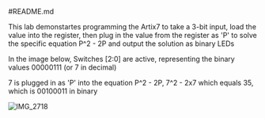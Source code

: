 #README.md

This lab demonstartes programming the Artix7 to take a 3-bit input, 
load the value into the register, then plug in the value from the register as 'P' to solve the specific equation 
P^2 - 2P and output the solution as binary LEDs

In the image below, Switches [2:0] are active, representing the binary values 00000111 (or 7 in decimal)

7 is plugged in as 'P' into the equation P^2 - 2P, 7^2 - 2x7 which equals 35, which is 00100011 in binary

![IMG_2718](https://user-images.githubusercontent.com/96662693/153724284-a8ac723a-959b-4042-b282-0b0d595fb596.jpg)

